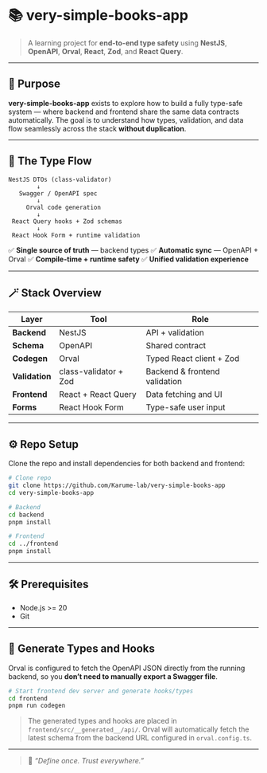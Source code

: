 # 📚 very-simple-books-app

> A learning project for **end-to-end type safety** using **NestJS**, **OpenAPI**, **Orval**, **React**, **Zod**, and **React Query**.

---

## 🎯 Purpose

**very-simple-books-app** exists to explore how to build a fully type-safe system — where backend and frontend share the same data contracts automatically.
The goal is to understand how types, validation, and data flow seamlessly across the stack **without duplication**.

---

## 🔄 The Type Flow

```
NestJS DTOs (class-validator)
        ↓
   Swagger / OpenAPI spec
        ↓
     Orval code generation
        ↓
 React Query hooks + Zod schemas
        ↓
 React Hook Form + runtime validation
```

✅ **Single source of truth** — backend types
✅ **Automatic sync** — OpenAPI + Orval
✅ **Compile-time + runtime safety**
✅ **Unified validation experience**

---

## 🪄 Stack Overview

| Layer          | Tool                  | Role                          |
| -------------- | --------------------- | ----------------------------- |
| **Backend**    | NestJS                | API + validation              |
| **Schema**     | OpenAPI               | Shared contract               |
| **Codegen**    | Orval                 | Typed React client + Zod      |
| **Validation** | class-validator + Zod | Backend & frontend validation |
| **Frontend**   | React + React Query   | Data fetching and UI          |
| **Forms**      | React Hook Form       | Type-safe user input          |

---

## ⚙️ Repo Setup

Clone the repo and install dependencies for both backend and frontend:

```bash
# Clone repo
git clone https://github.com/Karume-lab/very-simple-books-app
cd very-simple-books-app

# Backend
cd backend
pnpm install

# Frontend
cd ../frontend
pnpm install
```

---

## 🛠 Prerequisites

- Node.js >= 20
- Git

---

## 🔄 Generate Types and Hooks

Orval is configured to fetch the OpenAPI JSON directly from the running backend, so you **don’t need to manually export a Swagger file**.

```bash
# Start frontend dev server and generate hooks/types
cd frontend
pnpm run codegen

```

> The generated types and hooks are placed in `frontend/src/__generated__/api/`.
> Orval will automatically fetch the latest schema from the backend URL configured in `orval.config.ts`.

---

> 💬 _“Define once. Trust everywhere.”_
